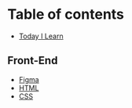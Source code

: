 # Table of contents

* [Today I Learn](README.md)

## Front-End

* [Figma](front-end/figma.md)
* [HTML](front-end/html.md)
* [CSS](front-end/css.md)
